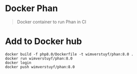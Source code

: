 # Docker Phan

> Docker container to run Phan in CI

# Add to Docker hub

```
docker build -f php8.0/Dockerfile -t wimverstuyf/phan:8.0 .
docker run wimverstuyf/phan:8.0
docker login
docker push wimverstuyf/phan:8.0
```
